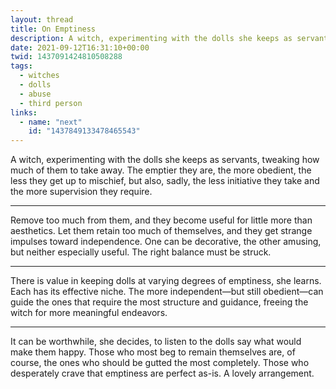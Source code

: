```yaml
---
layout: thread
title: On Emptiness
description: A witch, experimenting with the dolls she keeps as servants, tweaking how much of them to take away. The emptier they are, the more obedient, the less they get up to mischief, but also, sadly, the less initiative they take and the more supervision they require.
date: 2021-09-12T16:31:10+00:00
twid: 1437091424810508288
tags:
  - witches
  - dolls
  - abuse
  - third person
links:
  - name: "next"
    id: "1437849133478465543"
---
```

<article class="thread">
<section class="tweet">
<p>A witch, experimenting with the dolls she keeps as servants, tweaking how much of them to take away. The emptier they are, the more obedient, the less they get up to mischief, but also, sadly, the less initiative they take and the more supervision they require.</p>
</section>
<hr class="tweet_sep">
<section class="tweet">
<p>Remove too much from them, and they become useful for little more than aesthetics. Let them retain too much of themselves, and they get strange impulses toward independence. One can be decorative, the other amusing, but neither especially useful. The right balance must be struck.</p>
</section>
<hr class="tweet_sep">
<section class="tweet">
<p>There is value in keeping dolls at varying degrees of emptiness, she learns. Each has its effective niche. The more independent—but still obedient—can guide the ones that require the most structure and guidance, freeing the witch for more meaningful endeavors.</p>
</section>
<hr class="tweet_sep">
<section class="tweet">
<p>It can be worthwhile, she decides, to listen to the dolls say what would make them happy. Those who most beg to remain themselves are, of course, the ones who should be gutted the most completely. Those who desperately crave that emptiness are perfect as-is. A lovely arrangement.</p>
</section>
</article>
